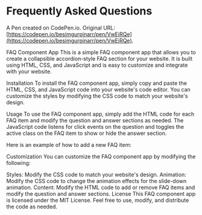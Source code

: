# Frequently Asked Questions

A Pen created on CodePen.io. Original URL: [https://codepen.io/besimgurpinarr/pen/VwEjRQe](https://codepen.io/besimgurpinarr/pen/VwEjRQe).

FAQ Component App
This is a simple FAQ component app that allows you to create a collapsible accordion-style FAQ section for your website. It is built using HTML, CSS, and JavaScript and is easy to customize and integrate with your website.

Installation
To install the FAQ component app, simply copy and paste the HTML, CSS, and JavaScript code into your website's code editor. You can customize the styles by modifying the CSS code to match your website's design.

Usage
To use the FAQ component app, simply add the HTML code for each FAQ item and modify the question and answer sections as needed. The JavaScript code listens for click events on the question and toggles the active class on the FAQ item to show or hide the answer section.

Here is an example of how to add a new FAQ item:

Customization
You can customize the FAQ component app by modifying the following:

Styles: Modify the CSS code to match your website's design.
Animation: Modify the CSS code to change the animation effects for the slide-down animation.
Content: Modify the HTML code to add or remove FAQ items and modify the question and answer sections.
License
This FAQ component app is licensed under the MIT License. Feel free to use, modify, and distribute the code as needed.
